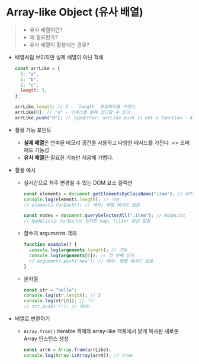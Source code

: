 # Array-like Object (유사 배열)

> - 유사 배열이란?
> - 왜 필요한가?
> - 유사 배열이 활용되는 경우?

- 배열처럼 보이지만 실제 배열이 아닌 객체

  ```javascript
  const arrLike = {
    0: "a",
    1: "b",
    2: "c",
    length: 3,
  };

  arrLike.length; // 3 - `length` 프로퍼티를 가진다.
  arrLike[0]; // "a" - 인덱스를 통해 접근할 수 있다.
  arrLike.push("d"); // TypeError: arrLike.push is not a function - Array.prototype의 메서드들(push, pop, map 등)을 사용할 수 없다.
  ```

- 활용 가능 포인트
  - **실제 배열**은 연속된 메모리 공간을 사용하고 다양한 메서드를 가진다. => 오버헤드 가능성
  - **유사 배열**은 필요한 기능만 제공해 가볍다.
- 활용 예시

  - 실시간으로 자주 변경될 수 있는 DOM 요소 컬렉션

    ```javascript
    const elements = document.getElementsByClassName("item"); // HTMLCollection
    console.log(elements.length); // 가능
    // elements.forEach(); // 에러! 배열 메서드 없음

    const nodes = document.querySelectorAll(".item"); // NodeList
    // NodeList는 forEach는 있지만 map, filter 등은 없음
    ```

  - 함수의 arguments 객체
    ```javascript
    function example() {
      console.log(arguments.length); // 가능
      console.log(arguments[0]); // 첫 번째 인자
      // arguments.push('new'); // 에러! 배열 메서드 없음
    }
    ```
  - 문자열

    ```javascript
    const str = "hello";
    console.log(str.length); // 5
    console.log(str[0]); // 'h'
    // str.push('!'); // 에러!
    ```

- 배열로 변환하기

  - `Array.from()` iterable 객체와 array-like 객체에서 얕게 복사된 새로운 Array 인스턴스 생성

    ```javascript
    const arrA = Array.from(arrLike);
    console.log(Array.isArray(arrA)); // true
    ```
